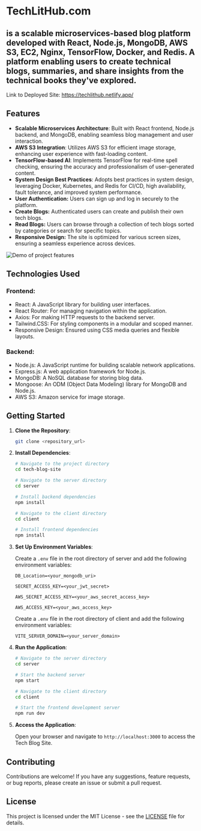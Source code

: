 # TechLitHub.com 
## is a scalable microservices-based blog platform developed with React, Node.js, MongoDB, AWS S3, EC2, Nginx, TensorFlow, Docker, and Redis. A platform enabling users to create technical blogs, summaries, and share insights from the technical books they've explored.

Link to Deployed Site: https://techlithub.netlify.app/

## Features

- **Scalable Microservices Architecture**: Built with React frontend, Node.js backend, and MongoDB, enabling seamless blog management and user interaction.
- **AWS S3 Integration**: Utilizes AWS S3 for efficient image storage, enhancing user experience with fast-loading content.
- **TensorFlow-based AI**: Implements TensorFlow for real-time spell checking, ensuring the accuracy and professionalism of user-generated content.
- **System Design Best Practices**: Adopts best practices in system design, leveraging Docker, Kubernetes, and Redis for CI/CD, high availability, fault tolerance, and improved system performance.
- **User Authentication:** Users can sign up and log in securely to the platform.
- **Create Blogs:** Authenticated users can create and publish their own tech blogs.
- **Read Blogs:** Users can browse through a collection of tech blogs sorted by categories or search for specific topics.
- **Responsive Design:** The site is optimized for various screen sizes, ensuring a seamless experience across devices.


![Demo of project features](https://github.com/TejasSathe010/TechLitHub/blob/main/TechLitHub.gif)


## Technologies Used

### Frontend:

- React: A JavaScript library for building user interfaces.
- React Router: For managing navigation within the application.
- Axios: For making HTTP requests to the backend server.
- Tailwind.CSS: For styling components in a modular and scoped manner.
- Responsive Design: Ensured using CSS media queries and flexible layouts.

### Backend:

- Node.js: A JavaScript runtime for building scalable network applications.
- Express.js: A web application framework for Node.js.
- MongoDB: A NoSQL database for storing blog data.
- Mongoose: An ODM (Object Data Modeling) library for MongoDB and Node.js.
- AWS S3: Amazon service for image storage.


## Getting Started

1. **Clone the Repository**:

    ```bash
    git clone <repository_url>
    ```

2. **Install Dependencies**:

    ```bash
    # Navigate to the project directory
    cd tech-blog-site

    # Navigate to the server directory
    cd server

    # Install backend dependencies
    npm install

    # Navigate to the client directory
    cd client

    # Install frontend dependencies
    npm install
    ```

3. **Set Up Environment Variables**:

    Create a `.env` file in the root directory of server and add the following environment variables:

    ```
    DB_Location=<your_mongodb_uri>

    SECRET_ACCESS_KEY=<your_jwt_secret>

    AWS_SECRET_ACCESS_KEY=<your_aws_secret_access_key>

    AWS_ACCESS_KEY=<your_aws_access_key>
    ```
    
    Create a `.env` file in the root directory of client and add the following environment variables:

    ```
    VITE_SERVER_DOMAIN=<your_server_domain>
    ```

4. **Run the Application**:

    ```bash
    # Navigate to the server directory
    cd server
    
    # Start the backend server
    npm start

    # Navigate to the client directory
    cd client

    # Start the frontend development server
    npm run dev
    ```

5. **Access the Application**:

    Open your browser and navigate to `http://localhost:3000` to access the Tech Blog Site.

## Contributing

Contributions are welcome! If you have any suggestions, feature requests, or bug reports, please create an issue or submit a pull request.

## License

This project is licensed under the MIT License - see the [LICENSE](LICENSE) file for details.
